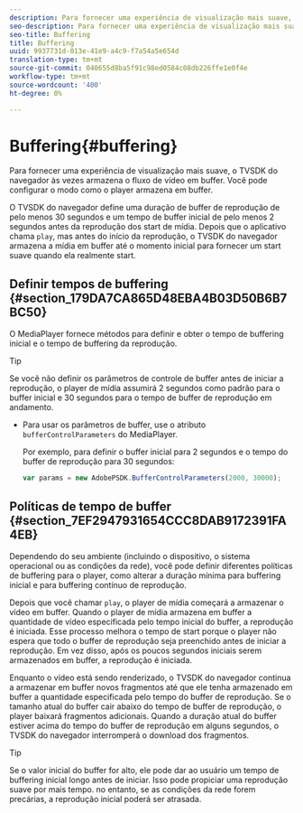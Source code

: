 ```yaml
---
description: Para fornecer uma experiência de visualização mais suave, o TVSDK do navegador às vezes armazena o fluxo de vídeo em buffer. Você pode configurar o modo como o player armazena em buffer.
seo-description: Para fornecer uma experiência de visualização mais suave, o TVSDK do navegador às vezes armazena o fluxo de vídeo em buffer. Você pode configurar o modo como o player armazena em buffer.
seo-title: Buffering
title: Buffering
uuid: 9937731d-013e-41e9-a4c9-f7a54a5e654d
translation-type: tm+mt
source-git-commit: 040655d8ba5f91c98ed0584c08db226ffe1e0f4e
workflow-type: tm+mt
source-wordcount: '400'
ht-degree: 0%

---
```



# Buffering{#buffering}

Para fornecer uma experiência de visualização mais suave, o TVSDK do navegador às vezes armazena o fluxo de vídeo em buffer. Você pode configurar o modo como o player armazena em buffer.

O TVSDK do navegador define uma duração de buffer de reprodução de pelo menos 30 segundos e um tempo de buffer inicial de pelo menos 2 segundos antes da reprodução dos start de mídia. Depois que o aplicativo chama `play`, mas antes do início da reprodução, o TVSDK do navegador armazena a mídia em buffer até o momento inicial para fornecer um start suave quando ela realmente start.

## Definir tempos de buffering {#section_179DA7CA865D48EBA4B03D50B6B7BC50}

O MediaPlayer fornece métodos para definir e obter o tempo de buffering inicial e o tempo de buffering da reprodução.

>[!TIP]
>
>Se você não definir os parâmetros de controle de buffer antes de iniciar a reprodução, o player de mídia assumirá 2 segundos como padrão para o buffer inicial e 30 segundos para o tempo de buffer de reprodução em andamento.

* Para usar os parâmetros de buffer, use o atributo `bufferControlParameters` do MediaPlayer.

   Por exemplo, para definir o buffer inicial para 2 segundos e o tempo do buffer de reprodução para 30 segundos:

   ```js
   var params = new AdobePSDK.BufferControlParameters(2000, 30000);
   ```

## Políticas de tempo de buffer {#section_7EF2947931654CCC8DAB9172391FA4EB}

Dependendo do seu ambiente (incluindo o dispositivo, o sistema operacional ou as condições da rede), você pode definir diferentes políticas de buffering para o player, como alterar a duração mínima para buffering inicial e para buffering contínuo de reprodução.

Depois que você chamar `play`, o player de mídia começará a armazenar o vídeo em buffer. Quando o player de mídia armazena em buffer a quantidade de vídeo especificada pelo tempo inicial do buffer, a reprodução é iniciada. Esse processo melhora o tempo de start porque o player não espera que todo o buffer de reprodução seja preenchido antes de iniciar a reprodução. Em vez disso, após os poucos segundos iniciais serem armazenados em buffer, a reprodução é iniciada.

Enquanto o vídeo está sendo renderizado, o TVSDK do navegador continua a armazenar em buffer novos fragmentos até que ele tenha armazenado em buffer a quantidade especificada pelo tempo do buffer de reprodução. Se o tamanho atual do buffer cair abaixo do tempo de buffer de reprodução, o player baixará fragmentos adicionais. Quando a duração atual do buffer estiver acima do tempo do buffer de reprodução em alguns segundos, o TVSDK do navegador interromperá o download dos fragmentos.

>[!TIP]
>
>Se o valor inicial do buffer for alto, ele pode dar ao usuário um tempo de buffering inicial longo antes de iniciar. Isso pode propiciar uma reprodução suave por mais tempo. no entanto, se as condições da rede forem precárias, a reprodução inicial poderá ser atrasada.

